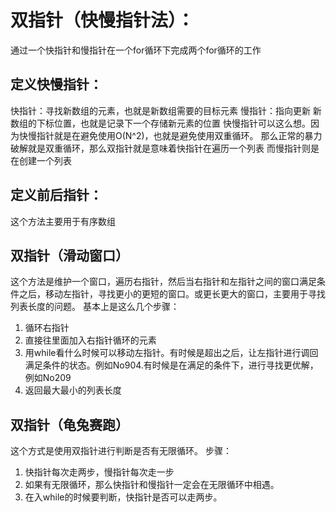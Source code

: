 # 双指针（快慢指针法）：
通过一个快指针和慢指针在一个for循环下完成两个for循环的工作

## 定义快慢指针：
快指针：寻找新数组的元素，也就是新数组需要的目标元素
慢指针：指向更新 新数组的下标位置，也就是记录下一个存储新元素的位置
快慢指针可以这么想。因为快慢指针就是在避免使用O(N^2)，也就是避免使用双重循环。
那么正常的暴力破解就是双重循环，那么双指针就是意味着快指针在遍历一个列表
而慢指针则是在创建一个列表

## 定义前后指针：
这个方法主要用于有序数组

## 双指针（滑动窗口）
这个方法是维护一个窗口，遍历右指针，然后当右指针和左指针之间的窗口满足条件之后，移动左指针，寻找更小的更短的窗口。或更长更大的窗口，主要用于寻找列表长度的问题。
基本上是这么几个步骤：
1. 循环右指针
2. 直接往里面加入右指针循环的元素
3. 用while看什么时候可以移动左指针。有时候是超出之后，让左指针进行调回满足条件的状态。例如No904.有时候是在满足的条件下，进行寻找更优解，例如No209
4. 返回最大最小的列表长度

## 双指针（龟兔赛跑）
这个方式是使用双指针进行判断是否有无限循环。
步骤：
1. 快指针每次走两步，慢指针每次走一步
2. 如果有无限循环，那么快指针和慢指针一定会在无限循环中相遇。
3. 在入while的时候要判断，快指针是否可以走两步。